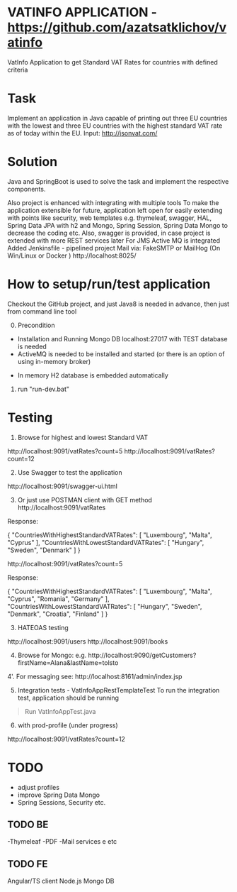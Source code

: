 # VATINFO APPLICATION - https://github.com/azatsatklichov/vatinfo

 VatInfo Application to get Standard VAT Rates for countries with defined  criteria
 
# Task
Implement an application in Java capable of printing out three EU countries with the lowest and three EU countries with 
the highest standard VAT rate as of today within the EU.  Input: http://jsonvat.com/

# Solution 
Java and SpringBoot is used to solve the task and implement the respective components. 

Also project is enhanced with integrating with multiple tools
To make the application extensible for future,  application left open for easily extending with points like security, web templates e.g. thymeleaf, swagger, HAL, 
Spring Data JPA with h2 and Mongo, Spring Session, Spring Data Mongo to decrease the coding etc.  Also, swagger is provided, in case project is extended with more REST services later
For JMS Active MQ is integrated 
Added Jenkinsfile - pipelined  project
Mail via: FakeSMTP or MailHog (On Win/Linux or Docker ) http://localhost:8025/


# How to setup/run/test application
Checkout the GitHub project, and just Java8 is needed in advance, then just from command line tool 
 
0. Precondition  
- Installation and Running Mongo DB localhost:27017 with TEST database is needed 
- ActiveMQ is needed to be installed and started (or there is an option of using in-memory broker)
+ In memory H2 database is embedded automatically  

1. run "run-dev.bat"  


# Testing

1. Browse for highest and lowest Standard VAT 

http://localhost:9091/vatRates?count=5
http://localhost:9091/vatRates?count=12

2. Use Swagger to test the application

http://localhost:9091/swagger-ui.html

3. Or just use POSTMAN client  with GET method 
http://localhost:9091/vatRates

Response:

{
    "CountriesWithHighestStandardVATRates": [
        "Luxembourg",
        "Malta",
        "Cyprus"
    ],
    "CountriesWithLowestStandardVATRates": [
        "Hungary",
        "Sweden",
        "Denmark"
    ]
}


http://localhost:9091/vatRates?count=5

Response:

{
    "CountriesWithHighestStandardVATRates": [
        "Luxembourg",
        "Malta",
        "Cyprus",
        "Romania",
        "Germany"
    ],
    "CountriesWithLowestStandardVATRates": [
        "Hungary",
        "Sweden",
        "Denmark",
        "Croatia",
        "Finland"
    ]
}


3. HATEOAS testing 

http://localhost:9091/users
http://localhost:9091/books

4. Browse for Mongo: e.g. http://localhost:9090/getCustomers?firstName=Alana&lastName=tolsto

4'. For messaging see: http://localhost:8161/admin/index.jsp


 
5. Integration tests  - VatInfoAppRestTemplateTest
To run the integration test, application should be running 
> Run VatInfoAppTest.java 
 
6. with prod-profile (under progress)
 
http://localhost:9091/vatRates?count=12
  
# TODO
 - adjust profiles
 - improve Spring Data Mongo  
 - Spring Sessions, Security etc. 
 




TODO BE
-----
-Thymeleaf
-PDF
-Mail services
e etc 

TODO FE 
-----
Angular/TS client 
Node.js 
Mongo DB 

 